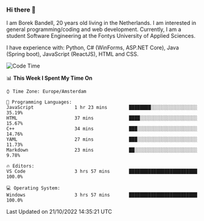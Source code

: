 ### Hi there 👋

I am Borek Bandell, 20 years old living in the Netherlands. I am interested in general programming/coding and web development. Currently, I am a student Software Engineering at the Fontys University of Applied Sciences.

I have experience with: Python, C# (WinForms, ASP.NET Core), Java (Spring boot), JavaScript (ReactJS), HTML and CSS.

<!--START_SECTION:waka-->
![Code Time](http://img.shields.io/badge/Code%20Time-246%20hrs%2058%20mins-blue)

📊 **This Week I Spent My Time On** 

```text
⌚︎ Time Zone: Europe/Amsterdam

💬 Programming Languages: 
JavaScript               1 hr 23 mins        ████████░░░░░░░░░░░░░░░░░   35.19% 
HTML                     37 mins             ████░░░░░░░░░░░░░░░░░░░░░   15.67% 
C++                      34 mins             ███░░░░░░░░░░░░░░░░░░░░░░   14.76% 
YAML                     27 mins             ███░░░░░░░░░░░░░░░░░░░░░░   11.73% 
Markdown                 23 mins             ██░░░░░░░░░░░░░░░░░░░░░░░   9.78%

🔥 Editors: 
VS Code                  3 hrs 57 mins       █████████████████████████   100.0%

💻 Operating System: 
Windows                  3 hrs 57 mins       █████████████████████████   100.0%

```


 Last Updated on 21/10/2022 14:35:21 UTC
<!--END_SECTION:waka-->

<!--**tcBorek2002/tcBorek2002** is a ✨ _special_ ✨ repository because its `README.md` (this file) appears on your GitHub profile.

Here are some ideas to get you started:

- 🔭 I’m currently working on ...
- 🌱 I’m currently learning ...
- 👯 I’m looking to collaborate on ...
- 🤔 I’m looking for help with ...
- 💬 Ask me about ...
- 📫 How to reach me: ...
- 😄 Pronouns: ...
- ⚡ Fun fact: ...
-->
